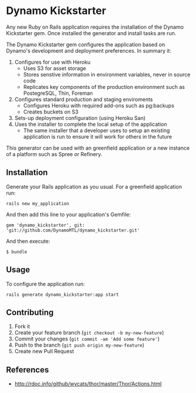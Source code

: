 # Dynamo Kickstarter

Any new Ruby on Rails application requires the installation of the Dynamo
Kickstarter gem. Once installed the generator and install tasks are run.

The Dynamo Kickstarter gem configures the application based on Dynamo's
development and deployment preferences. In summary it:

1. Configures for use with Heroku
    * Uses S3 for asset storage
    * Stores senstive information in environment variables, never in source code
    * Replicates key components of the production environment such as PostegreSQL, Thin, Foreman
2. Configures standard production and staging enviroments
    * Configures Heroku with required add-ons such as pg:backups
    * Creates buckets on S3
3. Sets-up deployment configuration (using Heroku San)
4. Uses the installer to complete the local setup of the application
    * The same installer that a developer uses to setup an existing application
      is run to ensure it will work for others in the future

This generator can be used with an greenfield application or a new instance of
a platform such as Spree or Refinery.

## Installation

Generate your Rails application as you usual. For a greenfield application run:

    rails new my_application

And then add this line to your application's Gemfile:

    gem 'dynamo_kickstarter', git: 'git://github.com/DynamoMTL/dynamo_kickstarter.git'

And then execute:

    $ bundle

## Usage

To configure the application run:

    rails generate dynamo_kickstarter:app start

## Contributing

1. Fork it
2. Create your feature branch (`git checkout -b my-new-feature`)
3. Commit your changes (`git commit -am 'Add some feature'`)
4. Push to the branch (`git push origin my-new-feature`)
5. Create new Pull Request

## References

* http://rdoc.info/github/wycats/thor/master/Thor/Actions.html
